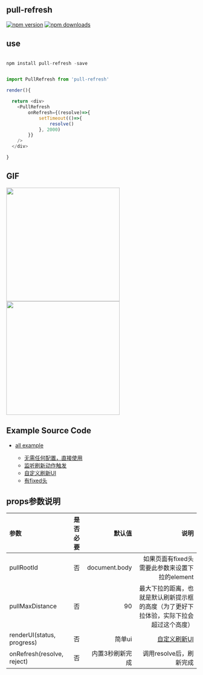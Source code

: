 ## pull-refresh

[![npm version](https://badge.fury.io/js/pull-refresh.svg)](https://badge.fury.io/js/pull-refresh) [![npm downloads](https://img.shields.io/npm/dm/pull-refresh.svg?style=flat-square)](https://www.npmjs.com/package/pull-refresh)




## use


````javascript
  
npm install pull-refresh -save

````

````javascript

import PullRefresh from 'pull-refresh'

render(){

  return <div>
    <PullRefresh 
    	onRefresh={(resolve)=>{
    		setTimeout(()=>{
    			resolve()
    		}, 2000)
    	}}
    />
  </div>

}

````

## GIF


<img src="https://img.alicdn.com/tfs/TB1swR4jxrI8KJjy0FpXXb5hVXa-600-1045.gif" width="300" /> <img src="https://img.alicdn.com/tfs/TB1L_yzjr_I8KJjy1XaXXbsxpXa-600-1021.gif" width="300" />



## Example Source Code

* [all example](./example/)
  
  * [无需任何配置，直接使用](./example/src/base.js)
  * [监听刷新动作触发](./example/src/demo2.js)
  * [自定义刷新UI](./example/src/demo3.js)
  * [有fixed头](./example/src/demo4.js)


## props参数说明



| 参数  | 是否必要  | 默认值 | 说明 |
|:------------- |:---------------:| -------------:|-------------:|
| pullRootId    | 否  | document.body |  如果页面有fixed头需要此参数来设置下拉的element    |
| pullMaxDistance| 否  |  90  | 最大下拉的距离，也就是默认刷新提示框的高度（为了更好下拉体验，实际下拉会超过这个高度） |
| renderUI(status, progress) | 否        |   简单ui  | [自定义刷新UI](./example/src/demo3.js) |
| onRefresh(resolve, reject) | 否        |   内置3秒刷新完成  | 调用resolve后，刷新完成 |


